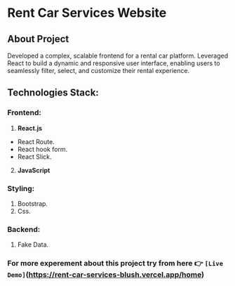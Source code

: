 # Rent Car Services Website

## About Project
Developed a complex, scalable frontend for a rental car platform. Leveraged React to build a dynamic and responsive user
interface, enabling users to seamlessly filter, select, and customize their rental experience.

## Technologies Stack:
### Frontend: 
1. **React.js**
 * React Route.
 * React hook form.
 * React Slick.
2. **JavaScript**
### Styling: 
1. Bootstrap.
2. Css.
### Backend: 
1. Fake Data.

### For more experement about this project try from here 👉 `[Live Demo]`(https://rent-car-services-blush.vercel.app/home)
